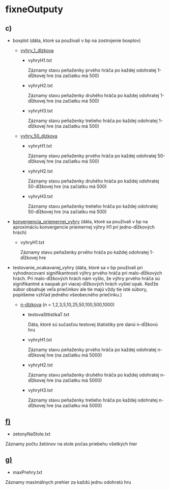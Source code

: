 # fixneOutputy
## c)
  - boxplot (dáta, ktoré sa použivali v bp na zostrojenie boxplov)
    - [vyhry_1_dlzkova](https://github.com/devAdam117/bp/tree/main/codes/mangKung/fixneOutputy/c\)/boxplot/vyhry_1-dlzkova)
      - vyhryH1.txt 
         
        Záznamy stavu peňaženky prvého hráča po každej odohratej 1-dĺžkovej hre (na začiatku má 500)
      - vyhryH2.txt

        Záznamy stavu peňaženky druhého hráča po každej odohratej 1-dĺžkovej hre (na začiatku má 500)
      - vyhryH3.txt

        Záznamy stavu peňaženky tretieho hráča po každej odohratej 1-dĺžkovej hre (na začiatku má 500)
    - [vyhry_50_dlzkova](https://github.com/devAdam117/bp/tree/main/codes/mangKung/fixneOutputy/c\)/boxplot/vyhry_50-dlzkova)
      - vyhryH1.txt
      
        Záznamy stavu peňaženky prvého hráča po každej odohratej 50-dĺžkovej hre (na začiatku má 500)
      - vyhryH2.txt

        Záznamy stavu peňaženky druhého hráča po každej odohratej 50-dĺžkovej hre (na začiatku má 500)
      - vyhryH3.txt

        Záznamy stavu peňaženky tretieho hráča po každej odohratej 50-dĺžkovej hre (na začiatku má 500)
  - [konvergencia_priemernej_vyhry](https://github.com/devAdam117/bp/blob/main/codes/mangKung/fixneOutputy/c\)/konvergencia_priemernej_vyhry/vyhryH1.txt) (dáta, ktoré sa používali v bp na aproximáciu konvergencie priemernej výhry H1 pri jedno-dĺžkových hrách)
    - vyhryH1.txt 
      
      Záznamy stavu peňaženky prvého hráča po každej odohratej 1-dĺžkovej hre

  - testovanie_ocakavanej_vyhry (dáta, ktoré sa v bp používali pri vyhodnocovaní signifikantnosti výhry prvého hráča pri malo-dĺžkových hrách. Pri malo-dĺžkových hrách nám vyšlo, že výhry prvého hráča sú signifikantné a naopak pri viacej-dĺžkových hrách vyšiel opak. Keďže súbor obsahuje veľa priečinkov ale tie majú vždy tie isté súbory, popiíšeme vzhľad jedného všeobecného priečinku.)
    - [n-dlzkova](https://github.com/devAdam117/bp/tree/main/codes/mangKung/fixneOutputy/c\)/testovanie_ocakavanej_vyhry/3-dlzkova) (n = 1,2,3,5,10,25,50,100,500,1000)
      - testovaSttistikaT.txt

        Dáta, ktoré sú sučasťou testovej štatistiky pre danú n-dĺžkovú hru
      - vyhryH1.txt 
         
        Záznamy stavu peňaženky prvého hráča po každej odohratej n-dĺžkovej hre (na začiatku má 5000)
      - vyhryH2.txt

        Záznamy stavu peňaženky druhého hráča po každej odohratej n-dĺžkovej hre (na začiatku má 5000)
      - vyhryH3.txt

        Záznamy stavu peňaženky tretieho hráča po každej odohratej n-dĺžkovej hre (na začiatku má 5000)
  ## [f)](https://github.com/devAdam117/bp/tree/main/codes/mangKung/fixneOutputy/f\))
   - zetonyNaStole.txt
     
   Záznamy počtu žetónov na stole počas priebehu všetkých hier
  ## [g)](https://github.com/devAdam117/bp/tree/main/codes/mangKung/fixneOutputy/g\))
   - maxPrehry.txt

   Záznamy maximálnych prehier za každú jednu odohratú hru
